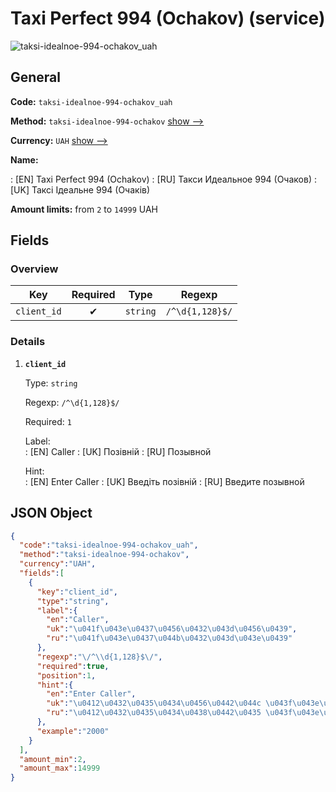 
# Taxi Perfect 994 (Ochakov) (service) 
![taksi-idealnoe-994-ochakov_uah](https://static.openfintech.io/payout_methods/taksi-idealnoe-994-ochakov_uah/logo.svg?w=400&c=v0.59.26#w24)  

## General 
 
**Code:** `taksi-idealnoe-994-ochakov_uah` 
 
**Method:** `taksi-idealnoe-994-ochakov` [show -->](/payout-methods/taksi-idealnoe-994-ochakov/) 
 
**Currency:** `UAH` [show -->](/currencies/UAH/) 
 
**Name:** 
 
:	[EN] Taxi Perfect 994 (Ochakov) 
:	[RU] Такси Идеальное 994 (Очаков) 
:	[UK] Таксі Ідеальне 994 (Очаків) 
 
**Amount limits:** from `2` to `14999` UAH 

## Fields 

### Overview 

|Key|Required|Type|Regexp| 
|:---:|:---:|:---:|:---:| 
|`client_id`|✔|`string`|`/^\d{1,128}$/`| 
 

### Details 
 
1. **`client_id`** 
 
	Type: `string` 
 
	Regexp: `/^\d{1,128}$/` 
 
	Required: `1` 
 
	Label:  
	: [EN] Caller 
	: [UK] Позівній 
	: [RU] Позывной 
 
	Hint:  
	: [EN] Enter Caller 
	: [UK] Введіть позівній 
	: [RU] Введите позывной 
 

## JSON Object 

```json
{
  "code":"taksi-idealnoe-994-ochakov_uah",
  "method":"taksi-idealnoe-994-ochakov",
  "currency":"UAH",
  "fields":[
    {
      "key":"client_id",
      "type":"string",
      "label":{
        "en":"Caller",
        "uk":"\u041f\u043e\u0437\u0456\u0432\u043d\u0456\u0439",
        "ru":"\u041f\u043e\u0437\u044b\u0432\u043d\u043e\u0439"
      },
      "regexp":"\/^\\d{1,128}$\/",
      "required":true,
      "position":1,
      "hint":{
        "en":"Enter Caller",
        "uk":"\u0412\u0432\u0435\u0434\u0456\u0442\u044c \u043f\u043e\u0437\u0456\u0432\u043d\u0456\u0439",
        "ru":"\u0412\u0432\u0435\u0434\u0438\u0442\u0435 \u043f\u043e\u0437\u044b\u0432\u043d\u043e\u0439"
      },
      "example":"2000"
    }
  ],
  "amount_min":2,
  "amount_max":14999
}
```  
